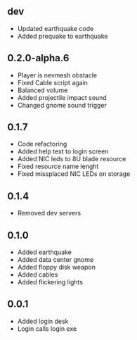## dev
* Updated earthquake code
* Added prequake to earthquake

## 0.2.0-alpha.6
* Player is nevmesh obstacle
* Fixed Cable script again
* Balanced volume
* Added projectile impact sound
* Changed gnome sound trigger

## 0.1.7
* Code refactoring
* Added help text to login screen
* Added NIC leds to 8U blade resource
* Fixed resource name lenght
* Fixed missplaced NIC LEDs on storage

## 0.1.4
* Removed dev servers

## 0.1.0
* Added earthquake
* Added data center gnome
* Added floppy disk weapon
* Added cables
* Added flickering lights

## 0.0.1
* Added login desk
* Login calls login exe
  